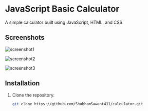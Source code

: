 # JavaScript Basic Calculator

A simple calculator built using JavaScript, HTML, and CSS.

## Screenshots
![screenshot1](https://github.com/ShubhamSawant411/calculator/assets/171648959/dc5502c3-18e2-4a0e-a436-f0b31c31907f)

![screenshot2](https://github.com/ShubhamSawant411/calculator/assets/171648959/e62811c1-ccc8-483f-b2e4-23b6d520d760)

![screenshot3](https://github.com/ShubhamSawant411/calculator/assets/171648959/eb0d88a6-588e-41db-bcdb-dbf02738df32)

## Installation

1. Clone the repository:
   ```bash
   git clone https://github.com/ShubhamSawant411/calculator.git





